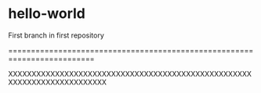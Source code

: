 # hello-world
First branch in first repository

=========================================================================

XXXXXXXXXXXXXXXXXXXXXXXXXXXXXXXXXXXXXXXXXXXXXXXXXXXXXXXXXXXXXXXXXXXXXXXXX
